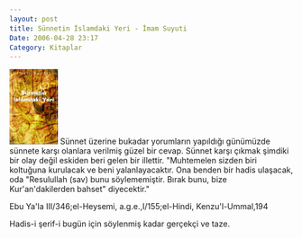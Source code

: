 ```yaml
---
layout: post
title: Sünnetin İslamdaki Yeri - İmam Suyuti
Date: 2006-04-28 23:17
Category: Kitaplar
---
```


<span class="kitap-resmi">![Sünnetin İslamdaki Yeri - İmam Suyuti][]</span> Sünnet üzerine bukadar yorumların
yapıldığı günümüzde sünnete karşı olanlara verilmiş güzel bir cevap.
Sünnet karşı çıkmak şimdiki bir olay değil eskiden beri gelen bir
illettir. "Muhtemelen sizden biri koltuğuna kurulacak ve beni
yalanlayacaktır. Ona benden bir hadis ulaşacak, oda "Resulullah (sav)
bunu söylememiştir. Bırak bunu, bize Kur'an'dakilerden bahset"
diyecektir."

Ebu Ya'la III/346;el-Heysemi, a.g.e.,I/155;el-Hindi, Kenzu'l-Ummal,194

Hadis-i şerif-i bugün için söylenmiş kadar gerçekçi ve taze.


  [Sünnetin İslamdaki Yeri - İmam Suyuti]: /images/sunnetinislamdakiyeri.jpg
    "Sünnetin İslamdaki Yeri - İmam Suyuti"
